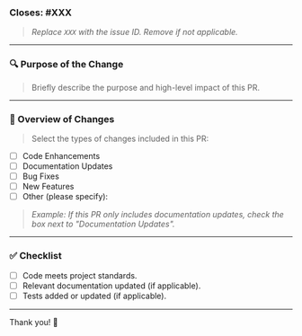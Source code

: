 <!-- 🚀 Thanks for contributing! Please complete the details below to help us review your PR. -->

### Closes: #XXX  
> _Replace `XXX` with the issue ID. Remove if not applicable._

---

### 🔍 Purpose of the Change  
> Briefly describe the purpose and high-level impact of this PR.

---

### 🔄 Overview of Changes  
> Select the types of changes included in this PR:

- [ ] Code Enhancements
- [ ] Documentation Updates
- [ ] Bug Fixes
- [ ] New Features
- [ ] Other (please specify): 

> _Example: If this PR only includes documentation updates, check the box next to "Documentation Updates"._

---

### ✅ Checklist  
- [ ] Code meets project standards.
- [ ] Relevant documentation updated (if applicable).
- [ ] Tests added or updated (if applicable).

---

Thank you! 🙌
